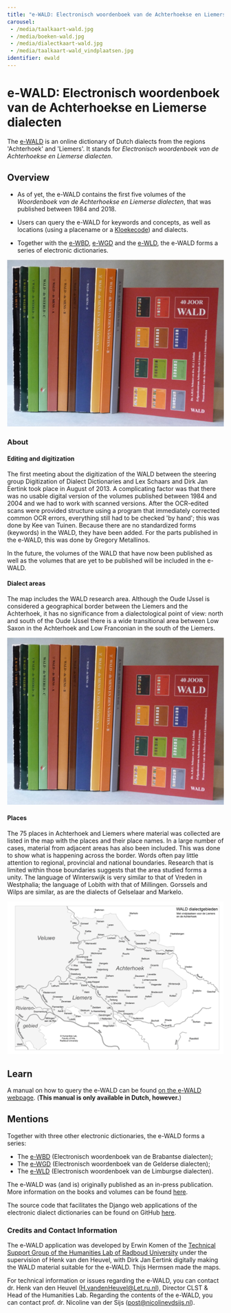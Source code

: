 ```yaml
---
title: "e-WALD: Electronisch woordenboek van de Achterhoekse en Liemerse dialecten"
carousel:
 - /media/taalkaart-wald.jpg
 - /media/boeken-wald.jpg
 - /media/dialectkaart-wald.jpg
 - /media/taalkaart-wald_vindplaatsen.jpg
identifier: ewald
---
```


# e-WALD: Electronisch woordenboek van de Achterhoekse en Liemerse dialecten

The [e-WALD](https://e-wald.nl/) is an online dictionary of Dutch dialects from the regions 'Achterhoek' and 'Liemers'. It stands for *Electronisch woordenboek van de Achterhoekse en Liemerse dialecten*.

## Overview

* As of yet, the e-WALD contains the first five volumes of the *Woordenboek van de Achterhoekse en Liemerse dialecten*, that was published between 1984 and 2018.

* Users can query the e-WALD for keywords and concepts, as well as locations (using a placename or a [Kloekecode](https://kloeke.meertens.knaw.nl/)) and dialects.

* Together with the [e-WBD](https://www.ineo.tools/resources/ewbd), [e-WGD](https://www.ineo.tools/resources/ewgd) and the [e-WLD](https://www.ineo.tools/resources/ewld), the e-WALD forms a series of electronic dictionaries.

![Original in-press publication of the *Woordenboek van de Achterhoekse en Liemerse dialecten*, that the e-WALD makes available digitally.](https://github.com/CLARIAH/ineo-content/blob/master/media/boeken-wald.jpg)

### About

#### Editing and digitization
The first meeting about the digitization of the WALD between the steering group Digitization of Dialect Dictionaries and Lex Schaars and Dirk Jan Eertink took place in August of 2013. A complicating factor was that there was no usable digital version of the volumes published between 1984 and 2004 and we had to work with scanned versions. After the OCR-edited scans were provided structure using a program that immediately corrected common OCR errors, everything still had to be checked 'by hand'; this was done by Kee van Tuinen. Because there are no standardized forms (keywords) in the WALD, they have been added. For the parts published in the e-WALD, this was done by Gregory Metallinos.

In the future, the volumes of the WALD that have now been published as well as the volumes that are yet to be published will be included in the e-WALD.

#### Dialect areas
The map includes the WALD research area. Although the Oude IJssel is considered a geographical border between the Liemers and the Achterhoek, it has no significance from a dialectological point of view: north and south of the Oude IJssel there is a wide transitional area between Low Saxon in the Achterhoek and Low Franconian in the south of the Liemers.

![Dialect area of the WALD.](https://github.com/CLARIAH/ineo-content/blob/master/media/boeken-wald.jpg)

#### Places
The 75 places in Achterhoek and Liemers where material was collected are listed in the map with the places and their place names. In a large number of cases, material from adjacent areas has also been included. This was done to show what is happening across the border. Words often pay little attention to regional, provincial and national boundaries. Research that is limited within those boundaries suggests that the area studied forms a unity. The language of Winterswijk is very similar to that of Vreden in Westphalia; the language of Lobith with that of Millingen. Gorssels and Wilps are similar, as are the dialects of Gelselaar and Markelo.

![Places where material was collected for the WALD.](https://github.com/CLARIAH/ineo-content/blob/master/media/taalkaart-wald_vindplaatsen.jpg)



## Learn

A manual on how to query the e-WALD can be found [on the e-WALD webpage](https://e-wald.nl/guide). (**This manual is only available in Dutch, however.**)

## Mentions

Together with three other electronic dictionaries, the e-WALD forms a series:
* The [e-WBD](https://www.ineo.tools/resources/ewbd) (Electronisch woordenboek van de Brabantse dialecten);
* The [e-WGD](https://www.ineo.tools/resources/ewgd) (Electronisch woordenboek van de Gelderse dialecten);
* The [e-WLD](https://www.ineo.tools/resources/ewld) (Electronisch woordenboek van de Limburgse dialecten).

The e-WALD was (and is) originally published as an in-press publication. More information on the books and volumes can be found [here](https://www.ecal.nu/taal-and-cultuur/taal-en-schrieveriej/wald-woordenboeken/#:~:text=Sinds%201980%20wordt%20er%20gewerkt,in%20het%20WALD%20te%20vinden!).

The source code that facilitates the Django web applications of the electronic dialect dictionaries can be found on GitHub [here](https://github.com/ErwinKomen/RU-Wnd).

### Credits and Contact Information

The e-WALD application was developed by Erwin Komen of the [Technical Support Group of the Humanities Lab of Radboud University](https://www.ru.nl/facultyofarts/research/humanities-lab/our-labs/) under the supervision of Henk van den Heuvel, with Dirk Jan Eertink digitally making the WALD material suitable for the e-WALD. Thijs Hermsen made the maps.

For technical information or issues regarding the e-WALD, you can contact dr. Henk van den Heuvel (H.vandenHeuvel@Let.ru.nl), Director CLST & Head of the Humanities Lab.
Regarding the contents of the e-WALD, you can contact prof. dr. Nicoline van der Sijs (post@nicolinevdsijs.nl).



